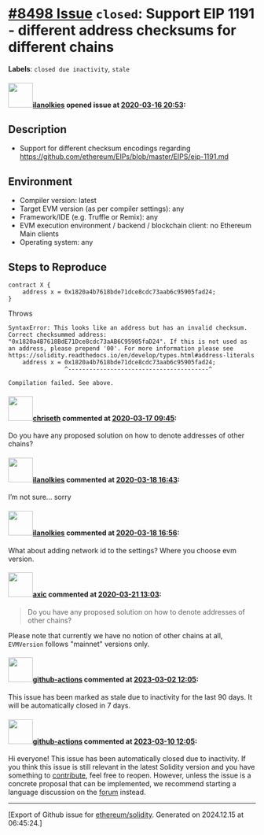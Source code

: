 # [\#8498 Issue](https://github.com/ethereum/solidity/issues/8498) `closed`: Support EIP 1191 - different address checksums for different chains
**Labels**: `closed due inactivity`, `stale`


#### <img src="https://avatars.githubusercontent.com/u/36084092?u=e7c441d6341c02b5ef29a3cae7398b9402446b76&v=4" width="50">[ilanolkies](https://github.com/ilanolkies) opened issue at [2020-03-16 20:53](https://github.com/ethereum/solidity/issues/8498):

## Description

- Support for different checksum encodings regarding https://github.com/ethereum/EIPs/blob/master/EIPS/eip-1191.md

## Environment

- Compiler version: latest
- Target EVM version (as per compiler settings): any
- Framework/IDE (e.g. Truffle or Remix): any
- EVM execution environment / backend / blockchain client: no Ethereum Main clients
- Operating system: any

## Steps to Reproduce

```solidity
contract X {
    address x = 0x1820a4b7618bde71dce8cdc73aab6c95905fad24;
}
```

Throws
```
SyntaxError: This looks like an address but has an invalid checksum. Correct checksummed address: "0x1820a4B7618BdE71Dce8cdc73aAB6C95905faD24". If this is not used as an address, please prepend '00'. For more information please see https://solidity.readthedocs.io/en/develop/types.html#address-literals
    address x = 0x1820a4b7618bde71dce8cdc73aab6c95905fad24;
                ^----------------------------------------^

Compilation failed. See above.
```


#### <img src="https://avatars.githubusercontent.com/u/9073706?v=4" width="50">[chriseth](https://github.com/chriseth) commented at [2020-03-17 09:45](https://github.com/ethereum/solidity/issues/8498#issuecomment-599975759):

Do you have any proposed solution on how to denote addresses of other chains?

#### <img src="https://avatars.githubusercontent.com/u/36084092?u=e7c441d6341c02b5ef29a3cae7398b9402446b76&v=4" width="50">[ilanolkies](https://github.com/ilanolkies) commented at [2020-03-18 16:43](https://github.com/ethereum/solidity/issues/8498#issuecomment-600739700):

I’m not sure... sorry

#### <img src="https://avatars.githubusercontent.com/u/36084092?u=e7c441d6341c02b5ef29a3cae7398b9402446b76&v=4" width="50">[ilanolkies](https://github.com/ilanolkies) commented at [2020-03-18 16:56](https://github.com/ethereum/solidity/issues/8498#issuecomment-600746463):

What about adding network id to the settings? Where you choose evm version.

#### <img src="https://avatars.githubusercontent.com/u/20340?v=4" width="50">[axic](https://github.com/axic) commented at [2020-03-21 13:03](https://github.com/ethereum/solidity/issues/8498#issuecomment-602041006):

> Do you have any proposed solution on how to denote addresses of other chains?

Please note that currently we have no notion of other chains at all, `EVMVersion` follows "mainnet" versions only.

#### <img src="https://avatars.githubusercontent.com/in/15368?v=4" width="50">[github-actions](https://github.com/apps/github-actions) commented at [2023-03-02 12:05](https://github.com/ethereum/solidity/issues/8498#issuecomment-1451762516):

This issue has been marked as stale due to inactivity for the last 90 days.
It will be automatically closed in 7 days.

#### <img src="https://avatars.githubusercontent.com/in/15368?v=4" width="50">[github-actions](https://github.com/apps/github-actions) commented at [2023-03-10 12:05](https://github.com/ethereum/solidity/issues/8498#issuecomment-1463710257):

Hi everyone! This issue has been automatically closed due to inactivity.
If you think this issue is still relevant in the latest Solidity version and you have something to [contribute](https://docs.soliditylang.org/en/latest/contributing.html), feel free to reopen.
However, unless the issue is a concrete proposal that can be implemented, we recommend starting a language discussion on the [forum](https://forum.soliditylang.org) instead.


-------------------------------------------------------------------------------



[Export of Github issue for [ethereum/solidity](https://github.com/ethereum/solidity). Generated on 2024.12.15 at 06:45:24.]
